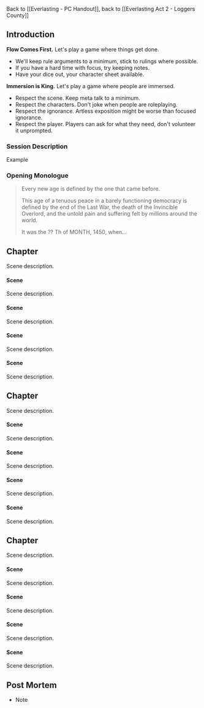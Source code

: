 Back to [[Everlasting - PC Handout]], back to [[Everlasting Act 2 - Loggers County]]
## Introduction
**Flow Comes First.** Let's play a game where things get done.
* We'll keep rule arguments to a minimum, stick to rulings where possible.
* If you have a hard time with focus, try keeping notes.
* Have your dice out, your character sheet available.

**Immersion is King.** Let's play a game where people are immersed.
* Respect the scene. Keep meta talk to a minimum.
* Respect the characters. Don't joke when people are roleplaying.
* Respect the ignorance. Artless exposition might be worse than focused ignorance.
* Respect the player. Players can ask for what they need, don't volunteer it unprompted.

### Session Description
Example

### Opening Monologue

> Every new age is defined by the one that came before.
> 
> This age of a tenuous peace in a barely functioning democracy is defined by the end of the Last War, the death of the Invincible Overlord, and the untold pain and suffering felt by millions around the world.
> 
> It was the ?? Th of MONTH, 1450, when...


## Chapter
Scene description.

#### Scene
Scene description.

#### Scene
Scene description.

#### Scene
Scene description.

#### Scene
Scene description.


## Chapter
Scene description.

#### Scene
Scene description.

#### Scene
Scene description.

#### Scene
Scene description.

#### Scene
Scene description.


## Chapter
Scene description.

#### Scene
Scene description.

#### Scene
Scene description.

#### Scene
Scene description.

#### Scene
Scene description.

## Post Mortem
- Note